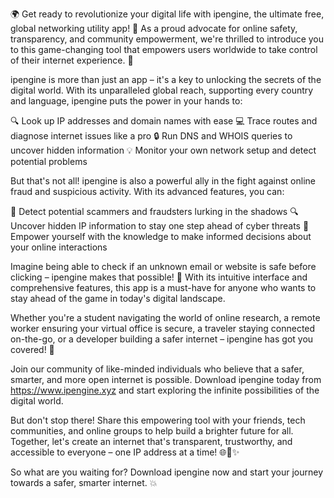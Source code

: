 🌍️ Get ready to revolutionize your digital life with ipengine, the ultimate free, global networking utility app! 🎉 As a proud advocate for online safety, transparency, and community empowerment, we're thrilled to introduce you to this game-changing tool that empowers users worldwide to take control of their internet experience. 💪

ipengine is more than just an app – it's a key to unlocking the secrets of the digital world. With its unparalleled global reach, supporting every country and language, ipengine puts the power in your hands to:

🔍 Look up IP addresses and domain names with ease
💻 Trace routes and diagnose internet issues like a pro
🔒 Run DNS and WHOIS queries to uncover hidden information
💡 Monitor your own network setup and detect potential problems

But that's not all! ipengine is also a powerful ally in the fight against online fraud and suspicious activity. With its advanced features, you can:

🚨 Detect potential scammers and fraudsters lurking in the shadows
🔍 Uncover hidden IP information to stay one step ahead of cyber threats
💪 Empower yourself with the knowledge to make informed decisions about your online interactions

Imagine being able to check if an unknown email or website is safe before clicking – ipengine makes that possible! 📧 With its intuitive interface and comprehensive features, this app is a must-have for anyone who wants to stay ahead of the game in today's digital landscape.

Whether you're a student navigating the world of online research, a remote worker ensuring your virtual office is secure, a traveler staying connected on-the-go, or a developer building a safer internet – ipengine has got you covered! 🌟

Join our community of like-minded individuals who believe that a safer, smarter, and more open internet is possible. Download ipengine today from https://www.ipengine.xyz and start exploring the infinite possibilities of the digital world.

But don't stop there! Share this empowering tool with your friends, tech communities, and online groups to help build a brighter future for all. Together, let's create an internet that's transparent, trustworthy, and accessible to everyone – one IP address at a time! 🌐🚀✨

So what are you waiting for? Download ipengine now and start your journey towards a safer, smarter internet. 💥